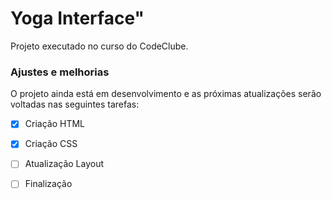 # Yoga Interface"
<p>Projeto executado no curso do CodeClube.</p>

### Ajustes e melhorias

O projeto ainda está em desenvolvimento e as próximas atualizações serão voltadas nas seguintes tarefas:

- [x] Criação HTML
- [x] Criação CSS
- [ ] Atualização Layout
- [ ] Finalização


 
